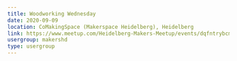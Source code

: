 ```yaml
---
title: Woodworking Wednesday
date: 2020-09-09
location: CoMakingSpace (Makerspace Heidelberg), Heidelberg
link: https://www.meetup.com/Heidelberg-Makers-Meetup/events/dqfntrybcmbmb/
usergroup: makershd
type: usergroup
---
```

